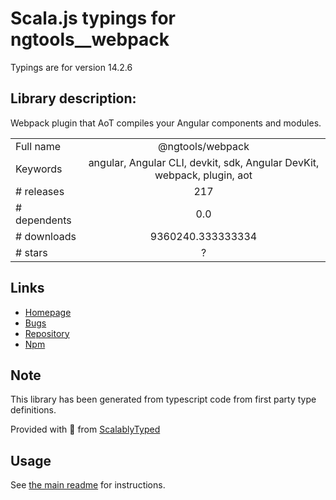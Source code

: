 
# Scala.js typings for ngtools__webpack

Typings are for version 14.2.6

## Library description:
Webpack plugin that AoT compiles your Angular components and modules.

|                    |                 |
| ------------------ | :-------------: |
| Full name          | @ngtools/webpack |
| Keywords           | angular, Angular CLI, devkit, sdk, Angular DevKit, webpack, plugin, aot |
| # releases         | 217 |
| # dependents       | 0.0 |
| # downloads        | 9360240.333333334 |
| # stars            | ? |

## Links
- [Homepage](https://github.com/angular/angular-cli)
- [Bugs](https://github.com/angular/angular-cli/issues)
- [Repository](https://github.com/angular/angular-cli)
- [Npm](https://www.npmjs.com/package/%40ngtools%2Fwebpack)
    


## Note
This library has been generated from typescript code from first party type definitions.

Provided with :purple_heart: from [ScalablyTyped](https://github.com/oyvindberg/ScalablyTyped)

## Usage
See [the main readme](../../readme.md) for instructions.


